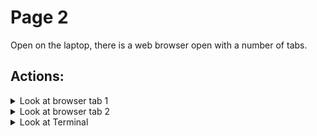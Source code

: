 # Page 2
Open on the laptop, there is a web browser open with a number of tabs.

## Actions:
<details><summary>Look at browser tab 1</summary>
<p>
Going through the browser tabs, you see another web page open which is entitled "Web API for RSE locations".
</p>

<p>
It lists the following:
</p>
<ul>
<li>GET /list                 Lists the IDs for all of the RSEs</li>
<li>GET /location/$id         Get the location of a single RSE</li>
<li>GET /calendar/$id         Get the calendar for a particular RSE</li>
<li>GET /conference/$conf-id  Get the calendar for a particular RSE</li>
</ul>
</details>

<details><summary>Look at browser tab 2</summary>
This is is some text and a text box asking "I ma erehW?".
</details>

<details><summary>Look at Terminal</summary>
You see there is a Terminal window open with the command:


    $ curl https://rse-api.my-university.com/rse-api/list
    ["RSE-002", "RSE-443", "321-ESR"]
    $ 

 - curl https://rse-api.my-university.com/rse-api/location/RSE-002    : This prints out: "At home"
 - curl https://rse-api.my-university.com/rse-api/location/RSE-443    : This prints out: "At conference: CONF-003"
 - curl https://rse-api.my-university.com/rse-api/location/RSE-231    : This prints out: "At conference: CONF-003"
 - curl https://rse-api.my-university.com/rse-api/conference/CONF-003 : This prints out: "At Collaborations workshop 2021 (CW21)"


## I ma erehW?

<input type="text" id="puzzle-1" name="name"/>
<input type="button" value="click" onclick="check()">
<br/>

<span id="err"></span>

<script>
function check()
{
  var a=document.getElementById("puzzle-1");
  if((a.value.toLowerCase()=="cw21")|| (a.value.toLowerCase()=="collaborations workshop 2021")
  {
    document.getElementById('err').innerHTML= 'Correct go to the <a href="/ah-software-escape-room/page3">next</a> page';
  }
  else
  {
    document.getElementById('err').innerHTML= 'Inorrect';
  }
}
</script>
